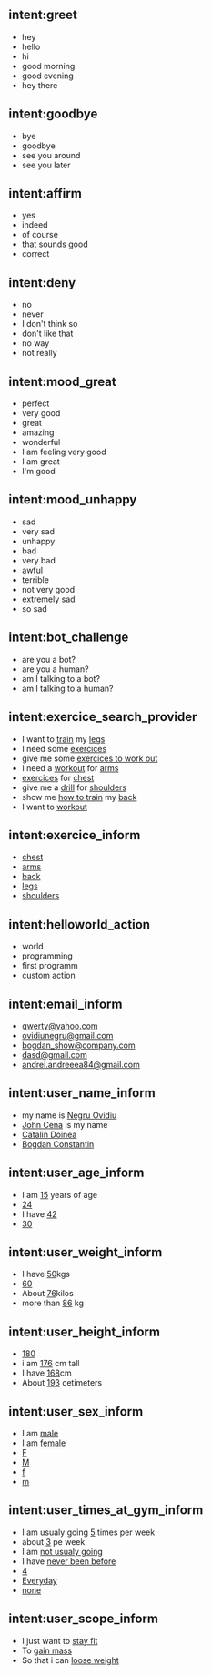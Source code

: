 ## intent:greet
- hey
- hello
- hi
- good morning
- good evening
- hey there

## intent:goodbye
- bye
- goodbye
- see you around
- see you later

## intent:affirm
- yes
- indeed
- of course
- that sounds good
- correct

## intent:deny
- no
- never
- I don't think so
- don't like that
- no way
- not really

## intent:mood_great
- perfect
- very good
- great
- amazing
- wonderful
- I am feeling very good
- I am great
- I'm good

## intent:mood_unhappy
- sad
- very sad
- unhappy
- bad
- very bad
- awful
- terrible
- not very good
- extremely sad
- so sad

## intent:bot_challenge
- are you a bot?
- are you a human?
- am I talking to a bot?
- am I talking to a human?

## intent:exercice_search_provider
- I want to [train](exercice_type) my [legs](muscular_group)
- I need some [exercices](exercice_type)
- give me some [exercices to work out](exercice_type)
- I need a [workout](exercice_type) for [arms](muscular_group)
- [exercices](exercice_type) for [chest](muscular_group)
- give me a [drill](exercice_type) for [shoulders](muscular_group)
- show me [how to train](exercice_type) my [back](muscular_group)
- I want to [workout](exercice_type)

## intent:exercice_inform
- [chest](muscular_group)
- [arms](muscular_group)
- [back](muscular_group)
- [legs](muscular_group)
- [shoulders](muscular_group)

## intent:helloworld_action
- world
- programming
- first programm
- custom action

## intent:email_inform
- [qwerty@yahoo.com](user_email)
- [ovidiunegru@gmail.com](user_email)
- [bogdan_show@company.com](user_email)
- [dasd@gmail.com](user_email)
- [andrei.andreeea84@gmail.com](user_email)

## intent:user_name_inform
- my name is [Negru Ovidiu](user_name)
- [John Cena](user_name) is my name
- [Catalin Doinea](user_name)
- [Bogdan Constantin](user_name)

## intent:user_age_inform
- I am [15](user_age) years of age
- [24](user_age)
- I have [42](user_age)
- [30](user_age)

## intent:user_weight_inform
- I have [50](user_weight)kgs
- [60](user_weight)
- About [76](user_weight)kilos
- more than [86](user_weight) kg

## intent:user_height_inform
- [180](user_height)
- i am [176](user_height) cm tall
- I have [168](user_height)cm
- About [193](user_height) cetimeters

## intent:user_sex_inform
- I am [male](user_sex:M)
- I am [female](user_sex:F)
- [F](user_sex)
- [M](user_sex)
- [f](user_sex:F)
- [m](user_sex:M)

## intent:user_times_at_gym_inform
- I am usualy going [5](user_times_at_gym) times per week
- about [3](user_times_at_gym) pe week
- I am [not usualy going](user_times_at_gym:0)
- I have [never been before](user_times_at_gym:0)
- [4](user_times_at_gym)
- [Everyday](user_times_at_gym:7)
- [none](user_times_at_gym:0)

## intent:user_scope_inform
- I just want to [stay fit](user_scope)
- To [gain mass](user_scope)
- So that i can [loose weight](user_scope)
